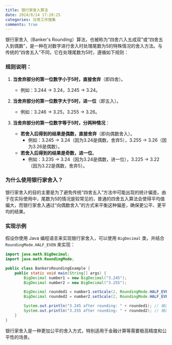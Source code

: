 ```yaml
---
title: 银行家舍入算法
date: 2024/8/14 17:20:25
categories: 日常工作搜集
comments: true
---
```




银行家舍入（Banker's Rounding）算法，也被称为“四舍六入五成双”或“四舍五入到偶数”，是一种在对数字进行舍入时处理尾数为5的特殊情况的舍入方法。与传统的“四舍五入”不同，它在处理尾数为5时，遵循如下规则：

### 规则说明：
1. **当舍弃部分的第一位数字小于5时，直接舍弃**（即四舍）。
   - 例如：3.244 -> 3.24，3.245 -> 3.24。

2. **当舍弃部分的第一位数字大于5时，进一位**（即五入）。
   - 例如：3.246 -> 3.25，3.255 -> 3.26。

3. **当舍弃部分的第一位数字等于5时，分两种情况**：
   - **若舍入后得到的结果是偶数，直接舍弃**（即向偶数舍入）。
     - 例如：3.245 -> 3.24（因为3.24是偶数，舍弃5），3.255 -> 3.26（因为3.26是偶数）。
   - **若舍入后得到的结果是奇数，进一位**。
     - 例如：3.235 -> 3.24（因为3.24是偶数，进一位），3.225 -> 3.22（因为3.22是偶数，舍弃5）。

### 为什么使用银行家舍入？
银行家舍入的目的主要是为了避免传统“四舍五入”方法中可能出现的统计偏差。由于在实际使用中，尾数为5的情况是较常见的，普通的四舍五入算法会使得平均值偏大，而银行家舍入通过“向偶数舍入”的方式来平衡这种偏差，确保更公平、更平均的结果。

### 实现示例
假设你使用 Java 编程语言来实现银行家舍入，可以使用 `BigDecimal` 类，并结合 `RoundingMode.HALF_EVEN` 来实现：

```java
import java.math.BigDecimal;
import java.math.RoundingMode;

public class BankersRoundingExample {
    public static void main(String[] args) {
        BigDecimal number1 = new BigDecimal("3.245");
        BigDecimal number2 = new BigDecimal("3.255");

        BigDecimal rounded1 = number1.setScale(2, RoundingMode.HALF_EVEN);
        BigDecimal rounded2 = number2.setScale(2, RoundingMode.HALF_EVEN);

        System.out.println("3.245 after rounding: " + rounded1); // 输出: 3.24
        System.out.println("3.255 after rounding: " + rounded2); // 输出: 3.26
    }
}
```


银行家舍入是一种更加公平的舍入方式，特别适用于金融计算等需要极高精度和公平性的场景。